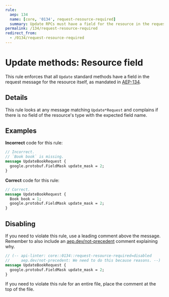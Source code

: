 ```yaml
---
rule:
  aep: 134
  name: [core, '0134', request-resource-required]
  summary: Update RPCs must have a field for the resource in the request.
permalink: /134/request-resource-required
redirect_from:
  - /0134/request-resource-required
---
```


# Update methods: Resource field

This rule enforces that all `Update` standard methods have a field in the
request message for the resource itself, as mandated in [AEP-134][].

## Details

This rule looks at any message matching `Update*Request` and complains if there
is no field of the resource's type with the expected field name.

## Examples

**Incorrect** code for this rule:

```proto
// Incorrect.
// `Book book` is missing.
message UpdateBookRequest {
  google.protobuf.FieldMask update_mask = 2;
}
```

**Correct** code for this rule:

```proto
// Correct.
message UpdateBookRequest {
  Book book = 1;
  google.protobuf.FieldMask update_mask = 2;
}
```

## Disabling

If you need to violate this rule, use a leading comment above the message.
Remember to also include an [aep.dev/not-precedent][] comment explaining why.

```proto
// (-- api-linter: core::0134::request-resource-required=disabled
//     aep.dev/not-precedent: We need to do this because reasons. --)
message UpdateBookRequest {
  google.protobuf.FieldMask update_mask = 2;
}
```

If you need to violate this rule for an entire file, place the comment at the
top of the file.

[aep-134]: https://aep.dev/134
[aep.dev/not-precedent]: https://aep.dev/not-precedent
